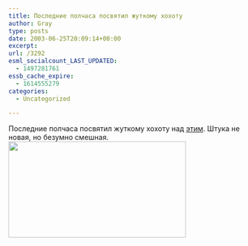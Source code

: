```yaml
---
title: Последние полчаса посвятил жуткому хохоту
author: Gray
type: posts
date: 2003-06-25T20:09:14+00:00
excerpt:
url: /3292
esml_socialcount_LAST_UPDATED:
  - 1497281761
essb_cache_expire:
  - 1614555279
categories:
  - Uncategorized

---
```








Последние полчаса посвятил жуткому хохоту над <a href="http://roze.lv/kewl/matrix/?page=1" target="_blank">этим</a>. Штука не новая, но безумно смешная.  
<img src="https://i0.wp.com/www.searchengines.ru/blog/images/5.jpg?resize=350%2C190" width="350" height="190" alt="" border="0" data-recalc-dims="1" />